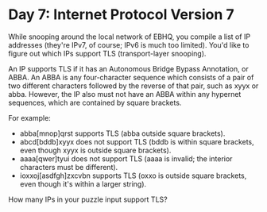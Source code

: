 # Day 7: Internet Protocol Version 7

While snooping around the local network of EBHQ, you compile a list of IP addresses (they're IPv7, of course; IPv6 is much too limited). You'd like to figure out which IPs support TLS (transport-layer snooping).

An IP supports TLS if it has an Autonomous Bridge Bypass Annotation, or ABBA. An ABBA is any four-character sequence which consists of a pair of two different characters followed by the reverse of that pair, such as xyyx or abba. However, the IP also must not have an ABBA within any hypernet sequences, which are contained by square brackets.

For example:
* abba[mnop]qrst supports TLS (abba outside square brackets).
* abcd[bddb]xyyx does not support TLS (bddb is within square brackets, even though xyyx is outside square brackets).
* aaaa[qwer]tyui does not support TLS (aaaa is invalid; the interior characters must be different).
* ioxxoj[asdfgh]zxcvbn supports TLS (oxxo is outside square brackets, even though it's within a larger string).

How many IPs in your puzzle input support TLS?
